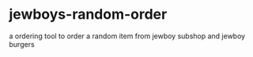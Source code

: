 # jewboys-random-order
a ordering tool to order a random item from jewboy subshop and jewboy burgers
